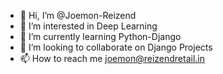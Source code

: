 - 👋 Hi, I’m @Joemon-Reizend
- 👀 I’m interested in Deep Learning
- 🌱 I’m currently learning Python-Django
- 💞️ I’m looking to collaborate on Django Projects
- 📫 How to reach me joemon@reizendretail.in
